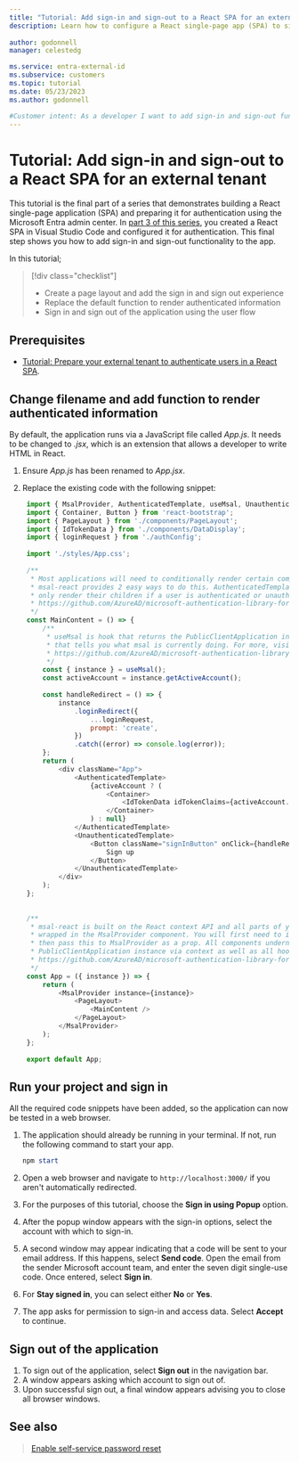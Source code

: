 ```yaml
---
title: "Tutorial: Add sign-in and sign-out to a React SPA for an external tenant"
description: Learn how to configure a React single-page app (SPA) to sign in and sign out users with your external tenant.
 
author: godonnell
manager: celestedg

ms.service: entra-external-id
ms.subservice: customers
ms.topic: tutorial
ms.date: 05/23/2023
ms.author: godonnell

#Customer intent: As a developer I want to add sign-in and sign-out functionality to my React single-page app
---
```


# Tutorial: Add sign-in and sign-out to a React SPA for an external tenant

This tutorial is the final part of a series that demonstrates building a React single-page application (SPA) and preparing it for authentication using the Microsoft Entra admin center. In [part 3 of this series](./tutorial-single-page-app-react-sign-in-configure-authentication.md), you created a React SPA in Visual Studio Code and configured it for authentication. This final step shows you how to add sign-in and sign-out functionality to the app.

In this tutorial;

> [!div class="checklist"]
>
> * Create a page layout and add the sign in and sign out experience
> * Replace the default function to render authenticated information
> * Sign in and sign out of the application using the user flow

## Prerequisites

* [Tutorial: Prepare your external tenant to authenticate users in a React SPA](./tutorial-single-page-app-react-sign-in-prepare-tenant.md).

## Change filename and add function to render authenticated information

By default, the application runs via a JavaScript file called *App.js*. It needs to be changed to *.jsx*, which is an extension that allows a developer to write HTML in React.

1. Ensure *App.js* has been renamed to *App.jsx*.
1. Replace the existing code with the following snippet:

   ```javascript
    import { MsalProvider, AuthenticatedTemplate, useMsal, UnauthenticatedTemplate } from '@azure/msal-react';
    import { Container, Button } from 'react-bootstrap';
    import { PageLayout } from './components/PageLayout';
    import { IdTokenData } from './components/DataDisplay';
    import { loginRequest } from './authConfig';
    
    import './styles/App.css';
    
    /**
     * Most applications will need to conditionally render certain components based on whether a user is signed in or not. 
     * msal-react provides 2 easy ways to do this. AuthenticatedTemplate and UnauthenticatedTemplate components will 
     * only render their children if a user is authenticated or unauthenticated, respectively. For more, visit:
     * https://github.com/AzureAD/microsoft-authentication-library-for-js/blob/dev/lib/msal-react/docs/getting-started.md
     */
    const MainContent = () => {
        /**
         * useMsal is hook that returns the PublicClientApplication instance,
         * that tells you what msal is currently doing. For more, visit:
         * https://github.com/AzureAD/microsoft-authentication-library-for-js/blob/dev/lib/msal-react/docs/hooks.md
         */
        const { instance } = useMsal();
        const activeAccount = instance.getActiveAccount();
    
        const handleRedirect = () => {
            instance
                .loginRedirect({
                    ...loginRequest,
                    prompt: 'create',
                })
                .catch((error) => console.log(error));
        };
        return (
            <div className="App">
                <AuthenticatedTemplate>
                    {activeAccount ? (
                        <Container>
                            <IdTokenData idTokenClaims={activeAccount.idTokenClaims} />
                        </Container>
                    ) : null}
                </AuthenticatedTemplate>
                <UnauthenticatedTemplate>
                    <Button className="signInButton" onClick={handleRedirect} variant="primary">
                        Sign up
                    </Button>
                </UnauthenticatedTemplate>
            </div>
        );
    };
    
    
    /**
     * msal-react is built on the React context API and all parts of your app that require authentication must be 
     * wrapped in the MsalProvider component. You will first need to initialize an instance of PublicClientApplication 
     * then pass this to MsalProvider as a prop. All components underneath MsalProvider will have access to the 
     * PublicClientApplication instance via context as well as all hooks and components provided by msal-react. For more, visit:
     * https://github.com/AzureAD/microsoft-authentication-library-for-js/blob/dev/lib/msal-react/docs/getting-started.md
     */
    const App = ({ instance }) => {
        return (
            <MsalProvider instance={instance}>
                <PageLayout>
                    <MainContent />
                </PageLayout>
            </MsalProvider>
        );
    };
    
    export default App;
    ```

## Run your project and sign in

All the required code snippets have been added, so the application can now be tested in a web browser.

1. The application should already be running in your terminal. If not, run the following command to start your app.

    ```powershell
    npm start
    ```

1. Open a web browser and navigate to `http://localhost:3000/` if you aren't automatically redirected.
1. For the purposes of this tutorial, choose the **Sign in using Popup** option.
1. After the popup window appears with the sign-in options, select the account with which to sign-in.
1. A second window may appear indicating that a code will be sent to your email address. If this happens, select **Send code**. Open the email from the sender Microsoft account team, and enter the seven digit single-use code. Once entered, select **Sign in**.
1. For **Stay signed in**, you can select either **No** or **Yes**.
1. The app asks for permission to sign-in and access data. Select **Accept** to continue.

## Sign out of the application

1. To sign out of the application, select **Sign out** in the navigation bar.
1. A window appears asking which account to sign out of.
1. Upon successful sign out, a final window appears advising you to close all browser windows.

## See also

> [Enable self-service password reset](./how-to-enable-password-reset-customers.md)
